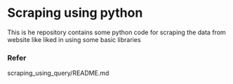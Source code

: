 # Scraping using python
 This is he repository contains some python code for scraping the data from website like liked in using some  basic libraries

### Refer 
 scraping_using_query/README.md